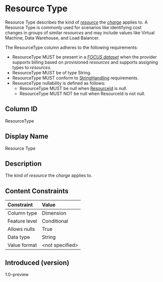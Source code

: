 # Resource Type

Resource Type describes the kind of [*resource*](#glossary:resource) the [*charge*](#glossary:charge) applies to. A Resource Type is commonly used for scenarios like identifying cost changes in groups of similar *resources* and may include values like Virtual Machine, Data Warehouse, and Load Balancer.

The ResourceType column adheres to the following requirements:

* ResourceType MUST be present in a [*FOCUS dataset*](#glossary:FOCUS-dataset) when the provider supports billing based on provisioned *resources* and supports assigning types to *resources*.
* ResourceType MUST be of type String.
* ResourceType MUST conform to [StringHandling](#stringhandling) requirements.
* ResourceType nullability is defined as follows:
  * ResourceType MUST be null when [ResourceId](#resourceid) is null.
  * ResourceType MUST NOT be null when ResourceId is not null.

## Column ID

ResourceType

## Display Name

Resource Type

## Description

The kind of *resource* the *charge* applies to.

## Content Constraints

|    Constraint   |      Value      |
|:----------------|:----------------|
| Column type     | Dimension       |
| Feature level   | Conditional     |
| Allows nulls    | True            |
| Data type       | String          |
| Value format    | \<not specified> |

## Introduced (version)

1.0-preview

